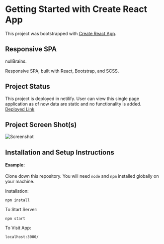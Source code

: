 # Getting Started with Create React App

This project was bootstrapped with [Create React App](https://github.com/facebook/create-react-app).

## Responsive SPA

nullBrains. 

Responsive SPA, built with React, Bootstrap, and SCSS.

## Project Status

This project is deployed in netilify. User can view this single page application as of now data are static and no functionality is added.
 [Deployed Link](https://nullbrains1.netlify.app)

## Project Screen Shot(s)

![Screenshot](https://i.ibb.co/RNsK11D/screencapture-nullbrains1-netlify-app-2021-09-07-12-10-09.png)


## Installation and Setup Instructions

#### Example:  

Clone down this repository. You will need `node` and `npm` installed globally on your machine.  

Installation:

`npm install`  
 
To Start Server:

`npm start`  

To Visit App:

`localhost:3000/`  

